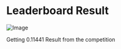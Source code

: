 # Leaderboard Result

![Image](https://i.imgur.com/Co3oLpi.png)

Getting 0.11441 Result from the competition
